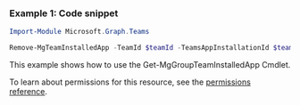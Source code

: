 ### Example 1: Code snippet

```powershellImport-Module Microsoft.Graph.Teams

Remove-MgTeamInstalledApp -TeamId $teamId -TeamsAppInstallationId $teamsAppInstallationId
```
This example shows how to use the Get-MgGroupTeamInstalledApp Cmdlet.
To learn about permissions for this resource, see the [permissions reference](/graph/permissions-reference).

